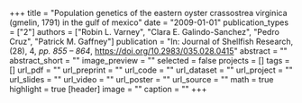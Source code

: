 +++
title = "Population genetics of the eastern oyster crassostrea virginica (gmelin, 1791) in the gulf of mexico"
date = "2009-01-01"
publication_types = ["2"]
authors = ["Robin L. Varney", "Clara E. Galindo-Sanchez", "Pedro Cruz", "Patrick M. Gaffney"]
publication = "In: Journal of Shellfish Research, (28), 4, _pp. 855 – 864_, https://doi.org/10.2983/035.028.0415"
abstract = ""
abstract_short = ""
image_preview = ""
selected = false
projects = []
tags = []
url_pdf = ""
url_preprint = ""
url_code = ""
url_dataset = ""
url_project = ""
url_slides = ""
url_video = ""
url_poster = ""
url_source = ""
math = true
highlight = true
[header]
image = ""
caption = ""
+++
